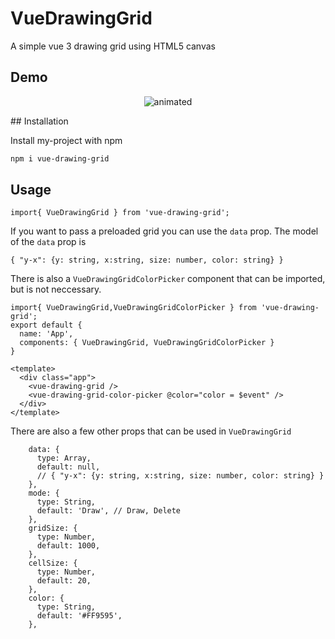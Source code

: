 # VueDrawingGrid
A simple vue 3 drawing grid using HTML5 canvas



## Demo
<p align="center">
  <img src="https://media.giphy.com/media/YOUNaY0g2Iy6bPbWJz/giphy.gif" alt="animated" />
</p>
## Installation

Install my-project with npm

```bash
npm i vue-drawing-grid
```
    
## Usage


```
import{ VueDrawingGrid } from 'vue-drawing-grid';
```

 If you want to pass a preloaded grid you can use the `data` prop. The model of the `data` prop is
 ```
 { "y-x": {y: string, x:string, size: number, color: string} }
 ```

There is also a `VueDrawingGridColorPicker` component that can be imported, but is not neccessary.
```
import{ VueDrawingGrid,VueDrawingGridColorPicker } from 'vue-drawing-grid';
export default {
  name: 'App',
  components: { VueDrawingGrid, VueDrawingGridColorPicker }
}

<template>
  <div class="app">
    <vue-drawing-grid />
    <vue-drawing-grid-color-picker @color="color = $event" />
  </div>
</template>
```


 There are also a few other props that can be used in `VueDrawingGrid`
```
    data: {
      type: Array,
      default: null,
      // { "y-x": {y: string, x:string, size: number, color: string} }
    },
    mode: {
      type: String,
      default: 'Draw', // Draw, Delete
    },
    gridSize: {
      type: Number,
      default: 1000,
    },
    cellSize: {
      type: Number,
      default: 20,
    },
    color: {
      type: String,
      default: '#FF9595',
    },
```